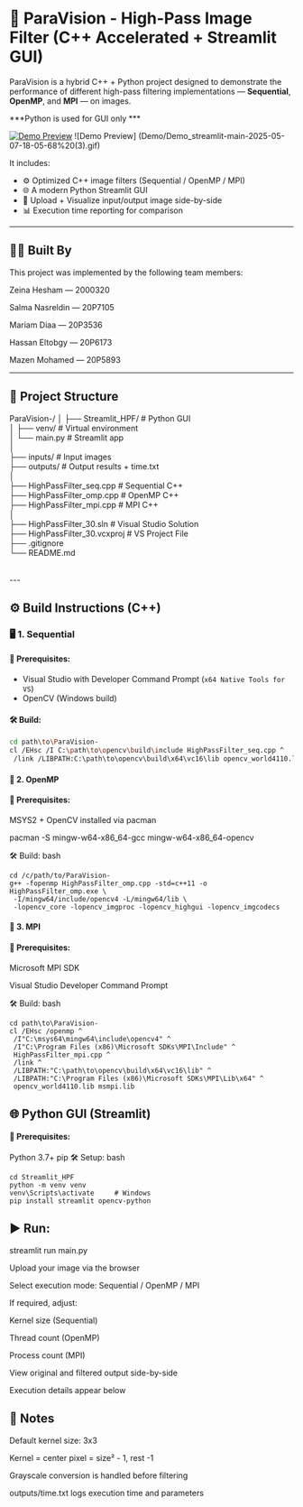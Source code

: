 # 🧠 ParaVision - High-Pass Image Filter (C++ Accelerated + Streamlit GUI)

ParaVision is a hybrid C++ + Python project designed to demonstrate the performance of different high-pass filtering implementations — **Sequential**, **OpenMP**, and **MPI** — on  images.

***Python is used for GUI only ***
<br>

[![Demo Preview](https://github.com/Zeinahesham308/ParaVision-/raw/main/Demo/demo-thumbnail.png)](https://github.com/Zeinahesham308/ParaVision-/raw/main/Demo/streamlit-main-2025-05-07-18-05-68.webm)
![Demo Preview] (Demo/Demo_streamlit-main-2025-05-07-18-05-68%20(3).gif)


It includes:
- ⚙️ Optimized C++ image filters (Sequential / OpenMP / MPI)
- 🌐 A modern Python Streamlit GUI
- 📸 Upload + Visualize input/output image side-by-side
- 📊 Execution time reporting for comparison

---
## 👨‍💻 Built By
This project was implemented by the following team members:

Zeina Hesham — 2000320

Salma Nasreldin — 20P7105

Mariam Diaa — 20P3536

Hassan Eltobgy — 20P6173

Mazen Mohamed — 20P5893


---

## 📁 Project Structure <br>
ParaVision-/
│
├── Streamlit_HPF/ # Python GUI <br>
│ ├── venv/ # Virtual environment <br>
│ └── main.py # Streamlit app <br>
│<br>
├── inputs/ # Input images <br>
├── outputs/ # Output results + time.txt <br>
│<br>
├── HighPassFilter_seq.cpp # Sequential C++ <br>
├── HighPassFilter_omp.cpp # OpenMP C++ <br>
├── HighPassFilter_mpi.cpp # MPI C++ <br>
│<br>
├── HighPassFilter_30.sln # Visual Studio Solution <br>
├── HighPassFilter_30.vcxproj # VS Project File <br>
├── .gitignore <br>
└── README.md <br>

<br>
---

## ⚙️ Build Instructions (C++)

### 🖥️ 1. Sequential 

#### 🧱 Prerequisites:
- Visual Studio with Developer Command Prompt (`x64 Native Tools for VS`)
- OpenCV (Windows build)

#### 🛠 Build:
```bash
cd path\to\ParaVision-
cl /EHsc /I C:\path\to\opencv\build\include HighPassFilter_seq.cpp ^
 /link /LIBPATH:C:\path\to\opencv\build\x64\vc16\lib opencv_world4110.lib 
```

#### 🚀 2. OpenMP 
#### 🧱 Prerequisites:
MSYS2 + OpenCV installed via pacman

pacman -S mingw-w64-x86_64-gcc mingw-w64-x86_64-opencv

🛠 Build:
bash
```
cd /c/path/to/ParaVision-
g++ -fopenmp HighPassFilter_omp.cpp -std=c++11 -o HighPassFilter_omp.exe \
 -I/mingw64/include/opencv4 -L/mingw64/lib \
 -lopencv_core -lopencv_imgproc -lopencv_highgui -lopencv_imgcodecs
```



#### 🧪 3. MPI
#### 🧱 Prerequisites:
Microsoft MPI SDK

Visual Studio Developer Command Prompt

🛠 Build:
bash
```
cd path\to\ParaVision-
cl /EHsc /openmp ^
 /I"C:\msys64\mingw64\include\opencv4" ^
 /I"C:\Program Files (x86)\Microsoft SDKs\MPI\Include" ^
 HighPassFilter_mpi.cpp ^
 /link ^
 /LIBPATH:"C:\path\to\opencv\build\x64\vc16\lib" ^
 /LIBPATH:"C:\Program Files (x86)\Microsoft SDKs\MPI\Lib\x64" ^
 opencv_world4110.lib msmpi.lib
```

## 🌐 Python GUI (Streamlit)
#### 🧱 Prerequisites:
Python 3.7+
pip
🛠 Setup:
bash
```
cd Streamlit_HPF
python -m venv venv
venv\Scripts\activate     # Windows
pip install streamlit opencv-python
```
## ▶️ Run:
streamlit run main.py

Upload your image via the browser

Select execution mode: Sequential / OpenMP / MPI

If required, adjust:

Kernel size (Sequential)

Thread count (OpenMP)

Process count (MPI)

View original and filtered output side-by-side

Execution details appear below


## 📌 Notes
Default kernel size: 3x3

Kernel = center pixel = size² - 1, rest -1

Grayscale conversion is handled before filtering

outputs/time.txt logs execution time and parameters
